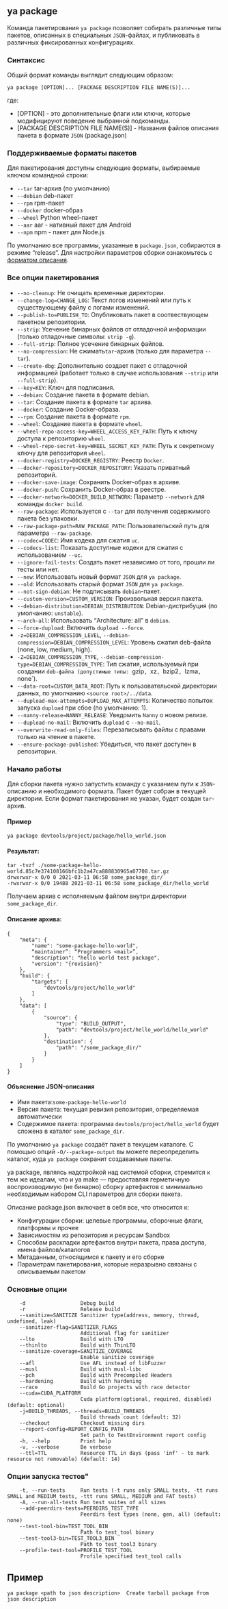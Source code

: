 ## ya package

Команда пакетирования `ya package` позволяет собирать различные типы пакетов, описанных в специальных `JSON`-файлах, и публиковать в различных фиксированных конфигурациях.

### Синтаксис
Общий формат команды выглядит следующим образом:

`ya package [OPTION]... [PACKAGE DESCRIPTION FILE NAME(S)]...`

где:
- [OPTION] - это дополнительные флаги или ключи, которые модифицируют поведение выбранной подкоманды.
- [PACKAGE DESCRIPTION FILE NAME(S)] - Названия файлов описания пакета в формате `JSON` (package.json)

### Поддерживаемые форматы пакетов

Для пакетирования доступны следующие форматы, выбираемые ключом командной строки:

* `--tar` tar-архив (по умолчанию)
* `--debian` deb-пакет
* `--rpm` rpm-пакет
* `--docker` docker-образ
* `--wheel` Python wheel-пакет
* `--aar` aar - нативный пакет для Android
* `--npm` npm - пакет для Node.js

По умолчанию все программы, указанные в `package.json`, собираются в режиме “release”. Для настройки параметров сборки ознакомьтесь с [форматом описания](ya_package_format.md).

### Все опции пакетирования

- `--no-cleanup`: Не очищать временные директории.
- `--change-log=CHANGE_LOG`: Текст логов изменений или путь к существующему файлу с логами изменений.
- `--publish-to=PUBLISH_TO`: Опубликовать пакет в соотвествующем пакетном репозитории.
- `--strip`: Усечение бинарных файлов от отладочной информации (только отладочные символы: `strip -g`).
- `--full-strip`: Полное усечение бинарных файлов.
- `--no-compression`: Не сжимать`tar`-архив (только для параметра `--tar`).
- `--create-dbg`: Дополнительно создает пакет с отладочной информацией (работает только в случае использования `--strip` или `--full-strip`).
- `--key=KEY`: Ключ для подписания.
- `--debian`: Создание пакета в формате debian.
- `--tar`: Создание пакета в формате `tar` архива.
- `--docker`: Создание Docker-образа.
- `--rpm`: Создание пакета в формате `rpm`.
- `--wheel`: Создание пакета в формате `wheel`.
- `--wheel-repo-access-key=WHEEL_ACCESS_KEY_PATH`: Путь к ключу доступа к репозиторию `wheel`.
- `--wheel-repo-secret-key=WHEEL_SECRET_KEY_PATH`: Путь к секретному ключу для репозитория `wheel`.
- `--docker-registry=DOCKER_REGISTRY`: Реестр `Docker`.
- `--docker-repository=DOCKER_REPOSITORY`: Указать приватный репозиторий.
- `--docker-save-image`: Сохранить Docker-образ в архиве.
- `--docker-push`: Сохранить Docker-образ в реестре.
- `--docker-network=DOCKER_BUILD_NETWORK`: Параметр `--network` для команды `docker build`.
- `--raw-package`: Используется с `--tar` для получения содержимого пакета без упаковки.
- `--raw-package-path=RAW_PACKAGE_PATH`: Пользовательский путь для параметра `--raw-package`.
- `--codec=CODEC`: Имя кодека для сжатия `uc`.
- `--codecs-list`: Показать доступные кодеки для сжатия с использованием `--uc`.
- `--ignore-fail-tests`: Создать пакет независимо от того, прошли ли тесты или нет.
- `--new`: Использовать новый формат `JSON` для `ya package`.
- `--old`: Использовать старый формат `JSON` для `ya package`.
- `--not-sign-debian`: Не подписывать `debian`-пакет.
- `--custom-version=CUSTOM_VERSION`: Произвольная версия пакета.
- `--debian-distribution=DEBIAN_DISTRIBUTION`: Debian-дистрибуция (по умолчанию: `unstable`).
- -`-arch-all`: Использовать “Architecture: all” в `debian`.
- `--force-dupload`: Включить `dupload --force`.
- `-z=DEBIAN_COMPRESSION_LEVEL`, `--debian-compression=DEBIAN_COMPRESSION_LEVEL`: Уровень сжатия deb-файла (none, low, medium, high).
- `-Z=DEBIAN_COMPRESSION_TYPE`, `--debian-compression-type=DEBIAN_COMPRESSION_TYPE`: Тип сжатия, используемый при создании `deb-файла (допустимые типы: `gzip`, `xz`, `bzip2`, `lzma`, `none`).
- `--data-root=CUSTOM_DATA_ROOT`: Путь к пользовательской директории данных, по умолчанию `<source root>/../data`.
- `--dupload-max-attempts=DUPLOAD_MAX_ATTEMPTS`: Количество попыток запуска `dupload` при сбое (по умолчанию: 1).
- `--nanny-release=NANNY_RELEASE`: Уведомить `Nanny` о новом релизе.
- `--dupload-no-mail`: Включить `dupload` c `--no-mail`.
- `--overwrite-read-only-files`: Перезаписывать файлы с правами только на чтение в пакете.
- `--ensure-package-published`: Убедиться, что пакет доступен в репозитории.

### Начало работы

Для сборки пакета нужно запустить команду с указанием пути к `JSON`-описанию и необходимого формата. Пакет будет собран в текущей директории. Если формат пакетирования не указан, будет создан `tar`-архив.

#### Пример

`ya package devtools/project/package/hello_world.json`

#### Результат:
```
tar -tvzf ./some-package-hello-world.85c7e374108166bfc1b2a47ca888830965a07708.tar.gz
drwxrwxr-x 0/0 0 2021-03-11 06:58 some_package_dir/
-rwxrwxr-x 0/0 19488 2021-03-11 06:58 some_package_dir/hello_world
```
Получаем архив с исполняемым файлом внутри директории `some_package_dir`.

#### Описание архива:
```
{
    "meta": {
        "name": "some-package-hello-world",
        “maintainer”: “Programmers <mail>”,
        "description": "hello world test package",
        "version": "{revision}"
    },
    "build": {
        "targets": [
            "devtools/project/hello_world"
        ]
    },
    "data": [
        {
            "source": {
                "type": "BUILD_OUTPUT",
                "path": "devtools/project/hello_world/hello_world"
            },
            "destination": {
                "path": "/some_package_dir/"
            }
        }
    ]
}
```

#### Объяснение JSON-описания

- Имя пакета:`some-package-hello-world`
- Версия пакета: текущая ревизия репозитория, определяемая автоматически
- Содержимое пакета: программа `devtools/project/hello_world` будет сложена в каталог `some_package_dir`.

По умолчанию `ya package` создаёт пакет в текущем каталоге. С помощью опций `-O/--package-output` вы можете переопределить каталог, куда `ya package` сохранит создаваемые пакеты.


ya package, являясь надстройкой над системой сборки, стремится к тем же идеалам, что и ya make — предоставляя герметичную воспроизводимую (не бинарно) сборку артефактов с минимально необходимым набором CLI параметров для сборки пакета.

Описание package.json включает в себя все, что относится к:
- Конфигурации сборки: целевые программы, сборочные флаги, платформы и прочее
- Зависимостям из репозитория и ресурсам Sandbox
- Способам раскладки артефактов внутри пакета, права доступа, имена файлов/каталогов
- Метаданным, относящимся к пакету и его сборке
- Параметрам пакетирования, которые неразрывно связаны с описываемым пакетом
### Основные опции
```
    -d                  Debug build
    -r                  Release build
    --sanitize=SANITIZE Sanitizer type(address, memory, thread, undefined, leak)
    --sanitizer-flag=SANITIZER_FLAGS
                        Additional flag for sanitizer
    --lto               Build with LTO
    --thinlto           Build with ThinLTO
    --sanitize-coverage=SANITIZE_COVERAGE
                        Enable sanitize coverage
    --afl               Use AFL instead of libFuzzer
    --musl              Build with musl-libc
    --pch               Build with Precompiled Headers
    --hardening         Build with hardening
    --race              Build Go projects with race detector
    --cuda=CUDA_PLATFORM
                        Cuda platform(optional, required, disabled) (default: optional)
    -j=BUILD_THREADS, --threads=BUILD_THREADS
                        Build threads count (default: 32)
    --checkout          Checkout missing dirs
    --report-config=REPORT_CONFIG_PATH
                        Set path to TestEnvironment report config
    -h, --help          Print help
    -v, --verbose       Be verbose
    --ttl=TTL           Resource TTL in days (pass 'inf' - to mark resource not removable) (default: 14)
```
### Опции запуска тестов"
```
    -t, --run-tests     Run tests (-t runs only SMALL tests, -tt runs SMALL and MEDIUM tests, -ttt runs SMALL, MEDIUM and FAT tests)
    -A, --run-all-tests Run test suites of all sizes
    --add-peerdirs-tests=PEERDIRS_TEST_TYPE
                        Peerdirs test types (none, gen, all) (default: none)
    --test-tool-bin=TEST_TOOL_BIN
                        Path to test_tool binary
    --test-tool3-bin=TEST_TOOL3_BIN
                        Path to test_tool3 binary
    --profile-test-tool=PROFILE_TEST_TOOL
                        Profile specified test_tool calls
```

## Пример
`ya package <path to json description>  Create tarball package from json description`
